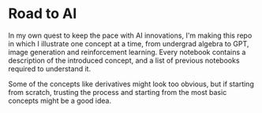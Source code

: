 # Road to AI

In my own quest to keep the pace with AI innovations, I'm making this repo in which I illustrate one concept at a time, from undergrad algebra to GPT, image generation and reinforcement learning. Every notebook contains a description of the introduced concept, and a list of previous notebooks required to understand it.

Some of the concepts like derivatives might look too obvious, but if starting from scratch, trusting the process and starting from the most basic concepts might be a good idea.